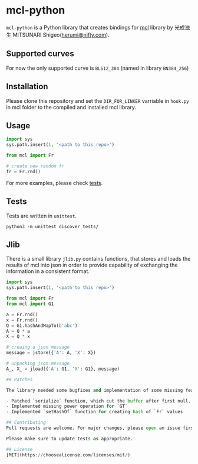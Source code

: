 # mcl-python

`mcl-python` is a Python library that creates bindings for [mcl](https://github.com/herumi/mcl) library by 光成滋生 MITSUNARI Shigeo(herumi@nifty.com).

## Supported curves

For now the only supported curve is `BLS12_384` (named in library `BN384_256`)

## Installation

Please clone this repository and set the `DIR_FOR_LINKER` varriable in `hook.py` in mcl folder to the compiled and installed mcl library.

## Usage

```python
import sys
sys.path.insert(1, '<path to this repo>')

from mcl import Fr

# create new random fr
fr = Fr.rnd()
```

For more examples, please check [tests](tests/).

## Tests

Tests are written in `unittest`.

```
python3 -m unittest discover tests/
```

## Jlib

There is a small library `jlib.py` contains functions, that stores and loads the results of mcl into json in order to provide capability of exchanging the information in a consistent format.

```python
import sys
sys.path.insert(1, '<path to this repo>')

from mcl import Fr
from mcl import G1

a = Fr.rnd()
x = Fr.rnd()
Q = G1.hashAndMapTo(b'abc')
A = Q * a
X = Q * x

# creaing a json message
message = jstore({'A': A, 'X': X})

# unpacking json message
A_, X_ = jload({'A': G1, 'X': G1}, message)

## Patches

The library needed some bugfixes and implementation of some missing features in order to solve laboratory lists.

- Patched `serialize` function, which cut the buffer after first null. Now the function takes into account the length of the buffer returned from otiginal mcl
- Implemented missing power operation for `GT`
- Implemented `setHashOf` function for creating hash of `Fr` values

## Contributing
Pull requests are welcome. For major changes, please open an issue first to discuss what you would like to change.

Please make sure to update tests as appropriate.

## License
[MIT](https://choosealicense.com/licenses/mit/)
